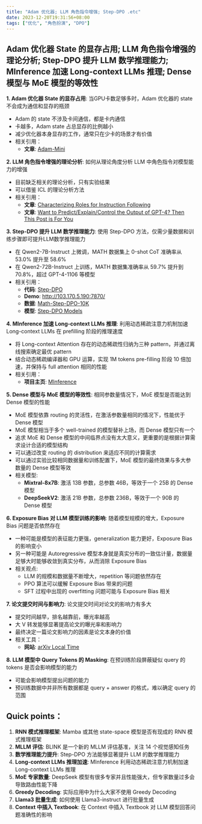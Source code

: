 ```yaml
---
title: "Adam 优化器; LLM 角色指令增强; Step-DPO .etc"
date: 2023-12-20T19:31:56+08:00
tags: ["优化", "角色扮演", "DPO"]
---
```



## Adam 优化器 State 的显存占用; LLM 角色指令增强的理论分析; Step-DPO 提升 LLM 数学推理能力; MInference 加速 Long-context LLMs 推理; Dense 模型与 MoE 模型的等效性

**1. Adam 优化器 State 的显存占用**:  当GPU卡数足够多时，Adam 优化器的 state 不会成为通信和显存的瓶颈
*  Adam 的 state 不涉及卡间通信，都是卡内通信
*  卡越多，Adam state 占总显存的比例越小
*  减少优化器本身显存的工作，通常只在少卡的场景才有价值
*  相关引用：
    * **文章**: [Adam-Mini](https://arxiv.org/abs/2402.00658) 

**2. LLM 角色指令增强的理论分析**:  如何从理论角度分析 LLM 中角色指令对模型能力的增强
*  目前缺乏相关的理论分析，只有实验结果
*  可以借鉴 ICL 的理论分析方法
*  相关引用：
    * **文章**: [Characterizing Roles for Instruction Following](https://arxiv.org/pdf/2305.16367) 
    * **文章**: [Want to Predict/Explain/Control the Output of GPT-4? Then This Post is For You](https://www.lesswrong.com/posts/G3tuxF4X5R5BY7fut/want-to-predict-explain-control-the-output-of-gpt-4-then)

**3.  Step-DPO 提升 LLM 数学推理能力**:  使用 Step-DPO 方法，仅需少量数据和训练步骤即可提升LLM数学推理能力
*  在 Qwen2-7B-Instruct 上微调，MATH 数据集上 0-shot CoT 准确率从 53.0% 提升至 58.6%
*  在 Qwen2-72B-Instruct 上训练，MATH 数据集准确率从 59.7% 提升到 70.8%，超过 GPT-4-1106 等模型
*  相关引用：
    * **代码**: [Step-DPO](https://github.com/dvlab-research/Step-DPO)
    * **Demo**:  http://103.170.5.190:7870/
    * **数据**: [Math-Step-DPO-10K](https://huggingface.co/datasets/xinlai/Math-Step-DPO-10K)
    * **模型**: [Step-DPO Models](https://github.com/dvlab-research/Step-DPO?tab=readme-ov-file#models)

**4.  MInference 加速 Long-context LLMs 推理**: 利用动态稀疏注意力机制加速 Long-context LLMs 在 prefilling 阶段的推理速度
*  将 Long-context Attention 存在的动态稀疏性归纳为三种 pattern，并通过离线搜索确定最优 pattern
*  结合动态稀疏编译器和 GPU 运算，实现 1M tokens pre-filling 阶段 10 倍加速，并保持与 full attention 相同的性能
*  相关引用：
    * **项目主页**: [MInference](https://aka.ms/MInference)


**5.  Dense 模型与 MoE 模型的等效性**:  相同参数量情况下，MoE 模型是否能达到 Dense 模型的性能
*  MoE 模型依靠 routing 的灵活性，在激活参数量相同的情况下，性能优于 Dense 模型
*  MoE 模型相当于多个 well-trained 的模型替补上场，而 Dense 模型只有一个
*  追求 MoE 和 Dense 模型的中间临界点没有太大意义，更重要的是根据计算需求设计合适的模型结构
*  可以通过改变 routing 的 distribution 来适应不同的计算需求
*  可以通过实验比较相同数据量和训练配置下，MoE 模型的最终效果与多大参数量的 Dense 模型等效
*  相关模型:
    * **Mixtral-8x7B**: 激活 13B 参数，总参数 46B，等效于一个 25B 的 Dense 模型
    * **DeepSeekV2**: 激活 21B 参数，总参数 236B，等效于一个 90B 的 Dense 模型

**6.  Exposure Bias 对 LLM 模型训练的影响**:  随着模型规模的增大，Exposure Bias 问题是否依然存在
*  一种可能是模型的表征能力更强，generalization 能力更好，Exposure Bias 的影响变小
*  另一种可能是 Autoregressive 模型本身就是真实分布的一致估计量，数据量足够大时能够收敛到真实分布，从而消除 Exposure Bias
*  相关观点:
    *  LLM 的规模和数据量不断增大，repetition 等问题依然存在
    *  PPO 算法可以缓解 Exposure Bias 带来的问题
    *  SFT 过程中出现的 overfitting 问题可能与 Exposure Bias 相关

**7.  论文提交时间与影响力**:  论文提交时间对论文的影响力有多大
*  提交时间越早，排名越靠前，曝光率越高
*  大 V 转发能够显著提高论文的曝光率和影响力
*  最终决定一篇论文影响力的因素是论文本身的价值
*  相关工具：
    * **网站**: [arXiv Local Time](https://arxiv.org/localtime)

**8. LLM 模型中 Query Tokens 的 Masking**:  在预训练阶段屏蔽疑似 query 的 tokens 是否会影响模型的能力
*  可能会影响模型提出问题的能力
*  预训练数据中并非所有数据都是 query + answer 的格式，难以确定 query 的范围


## Quick points：
1.  **RNN 模式推理框架**:  Mamba 或其他 state-space 模型是否有现成的 RNN 模式推理框架
2.  **MLLM 评估**:  BLINK 是一个新的 MLLM 评估基准，关注 14 个视觉感知任务
3.  **数学推理能力提升**:  Step-DPO 方法能够显著提升 LLM 的数学推理能力
4.  **Long-context LLMs 推理加速**:  MInference 利用动态稀疏注意力机制加速 Long-context LLMs 推理
5.  **MoE 专家数量**:  DeepSeek 模型有很多专家并且性能强大，但专家数量过多会导致路由性能下降
6.  **Greedy Decoding**:  实际应用中为什么大家不使用 Greedy Decoding
7.  **Llama3 批量生成**:  如何使用 Llama3-instruct 进行批量生成
8.  **Context 中插入 Textbook**:  在 Context 中插入 Textbook 对 LLM 模型回答问题准确性的影响
